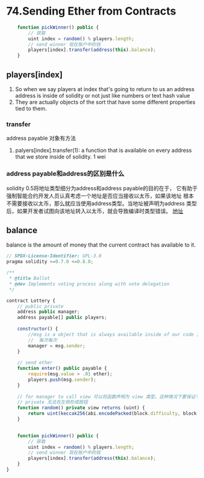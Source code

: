 # 74.Sending Ether from Contracts

```javascript
    function pickWinner() public {
        // 获取
        uint index = random() % players.length;
        // send winner 现在账户中的钱
        players[index].transfer(address(this).balance);
    }

```

## players[index]
1. So when we say players at index that's going to return to us an address address is inside of solidity or not just like numbers or text hash value
2. They are actually objects of the sort that have some different properties tied to them.

### transfer
 address payable 对象有方法
1. palyers[index].transfer(1):  a function that is available on every address that we store inside of solidity. 1 wei


###  address payable和address的区别是什么
solidity 0.5将地址类型细分为address和address payable的目的在于， 它有助于强制智能合约开发人员认真考虑一个地址是否应当接收以太币，如果该地址 根本不需要接收以太币，那么就应当使用address类型。当地址被声明为address 类型后，如果开发者试图向该地址转入以太币，就会导致编译时类型错误。
[地址](http://blog.hubwiz.com/2019/05/18/solidity-address-payable/)

## balance
balance is the amount of money that the current contract has available to it.

```javascript
// SPDX-License-Identifier: GPL-3.0
pragma solidity >=0.7.0 <=0.8.0;

/** 
 * @title Ballot
 * @dev Implements voting process along with vote delegation
 */

contract Lottery {
    // public private
    address public manager;
    address payable[] public players;
    
    constructor() {
        //msg is a object that is always available inside of our code inside of our functions.
        //  每次每次
        manager = msg.sender;
    }
    
    // send ether
    function enter() public payable {
        require(msg.value > .01 ether);
        players.push(msg.sender);
    }
    
    // for manager to call view 可以将函数声明为 view 类型，这种情况下要保证不修改状态。
    // private 无法在左侧形成按钮 
    function random() private view returns (uint) {
        return uint(keccak256(abi.encodePacked(block.difficulty, block.timestamp, players)));
    }
    

    function pickWinner() public {
        // 获取
        uint index = random() % players.length;
        // send winner 现在账户中的钱
        players[index].transfer(address(this).balance);
    }
}

```